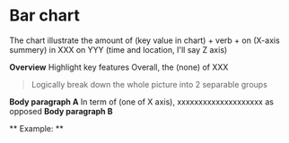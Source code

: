 # Bar chart
The chart illustrate the amount of (key value in chart) + verb + on (X-axis summery)
 in XXX on YYY (time and location, I'll say Z axis)

**Overview** Highlight key features
Overall, the (none) of XXX

> Logically break down the whole picture into 2 separable groups


**Body paragraph A**
In term of (one of X axis), xxxxxxxxxxxxxxxxxxxx as opposed 
**Body paragraph B**


** Example: **


<!--stackedit_data:
eyJoaXN0b3J5IjpbLTE2MTE3Nzk4NTEsMTc1MzUxMzI1NywyNj
kyMjE2MDZdfQ==
-->